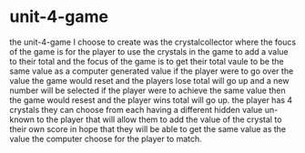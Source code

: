 # unit-4-game
the unit-4-game I choose to create was the crystalcollector where the foucs of the game is for the player to use the crystals in the game to add a value to their total and the focus of the game is to get their total vaule to be the same value as a computer generated value if the player were to go over the value the game would reset and the players lose total will go up and a new number will be selected if the player were to achieve the same value then the game would resest and the player wins total will go up.
the player has 4 crystals they can choose from each having a different hidden value un-known to the player that will allow them to add the value of the crystal to their own score in hope that they will be able to get the same value as the value the computer choose for the player to match.
